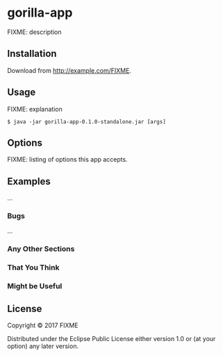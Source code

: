 # gorilla-app

FIXME: description

## Installation

Download from http://example.com/FIXME.

## Usage

FIXME: explanation

    $ java -jar gorilla-app-0.1.0-standalone.jar [args]

## Options

FIXME: listing of options this app accepts.

## Examples

...

### Bugs

...

### Any Other Sections
### That You Think
### Might be Useful

## License

Copyright © 2017 FIXME

Distributed under the Eclipse Public License either version 1.0 or (at
your option) any later version.
